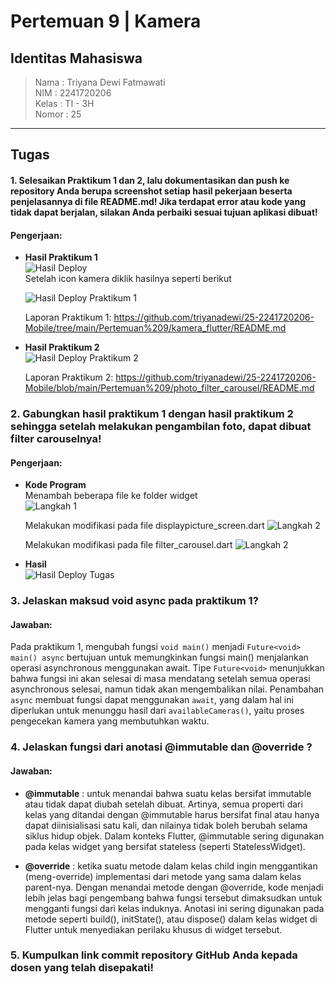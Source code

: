 # **Pertemuan 9 | Kamera**
## Identitas Mahasiswa

> Nama  : Triyana Dewi Fatmawati <br/>
> NIM   : 2241720206 <br/>
> Kelas : TI - 3H <br/>
> Nomor : 25 <br/>

---

## **Tugas**
#### 1. Selesaikan Praktikum 1 dan 2, lalu dokumentasikan dan push ke repository Anda berupa screenshot setiap hasil pekerjaan beserta penjelasannya di file README.md! Jika terdapat error atau kode yang tidak dapat berjalan, silakan Anda perbaiki sesuai tujuan aplikasi dibuat!
#### Pengerjaan:
- **Hasil Praktikum 1** <br>
    ![Hasil Deploy](kamera_flutter/images/deploy1.jpg) 
    <br>
    Setelah icon kamera diklik hasilnya seperti berikut <br>

    ![Hasil Deploy Praktikum 1](kamera_flutter/images/deploy2.jpg) 
    <br>

    Laporan Praktikum 1: https://github.com/triyanadewi/25-2241720206-Mobile/tree/main/Pertemuan%209/kamera_flutter/README.md
  
- **Hasil Praktikum 2** <br>
![Hasil Deploy Praktikum 2](photo_filter_carousel/images/deploy.gif)

  Laporan Praktikum 2: https://github.com/triyanadewi/25-2241720206-Mobile/blob/main/Pertemuan%209/photo_filter_carousel/README.md


### 2. Gabungkan hasil praktikum 1 dengan hasil praktikum 2 sehingga setelah melakukan pengambilan foto, dapat dibuat filter carouselnya!
#### Pengerjaan:
- **Kode Program** <br>
    Menambah beberapa file ke folder widget <br>
    ![Langkah 1](kamera_flutter/images/t.png)
    <br>

    Melakukan modifikasi pada file displaypicture_screen.dart
    ![Langkah 2](kamera_flutter/images/t1.png)
    <br>

    Melakukan modifikasi pada file filter_carousel.dart
    ![Langkah 2](kamera_flutter/images/t2.png)

- **Hasil** <br>
![Hasil Deploy Tugas](kamera_flutter/images/deployTugas.gif) 


### 3. Jelaskan maksud void async pada praktikum 1?
#### Jawaban:
Pada praktikum 1, mengubah fungsi `void main()` menjadi `Future<void> main() async` bertujuan untuk memungkinkan fungsi main() menjalankan operasi asynchronous menggunakan await. Tipe `Future<void>` menunjukkan bahwa fungsi ini akan selesai di masa mendatang setelah semua operasi asynchronous selesai, namun tidak akan mengembalikan nilai. Penambahan `async` membuat fungsi dapat menggunakan `await`, yang dalam hal ini diperlukan untuk menunggu hasil dari `availableCameras()`, yaitu proses pengecekan kamera yang membutuhkan waktu.


### 4. Jelaskan fungsi dari anotasi @immutable dan @override ?
#### Jawaban:
- **@immutable** : untuk menandai bahwa suatu kelas bersifat immutable atau tidak dapat diubah setelah dibuat. Artinya, semua properti dari kelas yang ditandai dengan @immutable harus bersifat final atau hanya dapat diinisialisasi satu kali, dan nilainya tidak boleh berubah selama siklus hidup objek. Dalam konteks Flutter, @immutable sering digunakan pada kelas widget yang bersifat stateless (seperti StatelessWidget). 

- **@override** : ketika suatu metode dalam kelas child ingin menggantikan (meng-override) implementasi dari metode yang sama dalam kelas parent-nya. Dengan menandai metode dengan @override, kode menjadi lebih jelas bagi pengembang bahwa fungsi tersebut dimaksudkan untuk mengganti fungsi dari kelas induknya. Anotasi ini sering digunakan pada metode seperti build(), initState(), atau dispose() dalam kelas widget di Flutter untuk menyediakan perilaku khusus di widget tersebut.


### 5. Kumpulkan link commit repository GitHub Anda kepada dosen yang telah disepakati!
